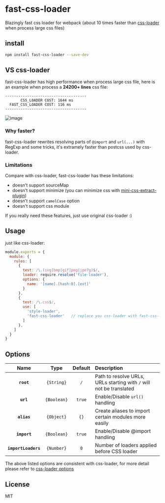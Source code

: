 # fast-css-loader

Blazingly fast css loader for webpack (about 10 times faster than [css-loader](https://github.com/webpack-contrib/css-loader) when process large css files)

## install

```bash
npm install fast-css-loader --save-dev
```

## VS css-loader

fast-css-loader has high performance when process large css file, here is an example 
when process a **24200+ lines** css file:

```text
-------------------------------------
       CSS_LOADER COST: 1644 ms
  FAST_CSS_LOADER COST: 116 ms
-------------------------------------
```

![image](https://user-images.githubusercontent.com/4136679/39662320-4615baf4-5092-11e8-8dc6-82e6c4706604.png)

### Why faster?

fast-css-loader rewrites resolving parts of `@import` and `url(...)` with RegExp 
and some tricks, it's extramely faster than postcss used by css-loader.

### Limitations

Compare with css-loader, fast-css-loader has these limitations:

- doesn't support sourceMap
- doesn't support minimize (you can minimize css with [mini-css-extract-plugin](https://www.npmjs.com/package/mini-css-extract-plugin))
- doesn't support `camelCase` option
- doesn't support css module

If you really need these features, just use original css-loader :)

## Usage

just like css-loader:

```js
module.exports = {
  module: {
    rules: [
      {
        test: /\.(svg|bmp|gif|png|jpe?g)$/,
        loader: require.resolve('file-loader'),
        options: {
          name: '[name].[hash:8].[ext]'
        }
      },
      {
        test: /\.css$/,
        use: [
          'style-loader',
          'fast-css-loader'   // replace you css-loader with fast-css-loader
        ]
      },
    ]
  }
}
```

## Options

|Name|Type|Default|Description|
|:--:|:--:|:-----:|:----------|
|**`root`**|`{String}`|`/`|Path to resolve URLs, URLs starting with `/` will not be translated|
|**`url`**|`{Boolean}`|`true`| Enable/Disable `url()` handling|
|**`alias`**|`{Object}`|`{}`|Create aliases to import certain modules more easily|
|**`import`** |`{Boolean}`|`true`| Enable/Disable @import handling|
|**`importLoaders`**|`{Number}`|`0`|Number of loaders applied before CSS loader|

The above listed options are consistent with css-loader, for more detail please refer to [css-loader options](https://github.com/webpack-contrib/css-loader#options)

## License

MIT
